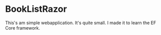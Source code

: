 # BookListRazor
This's am simple webapplication. It's quite small. I made it to learn the EF Core framework. 
